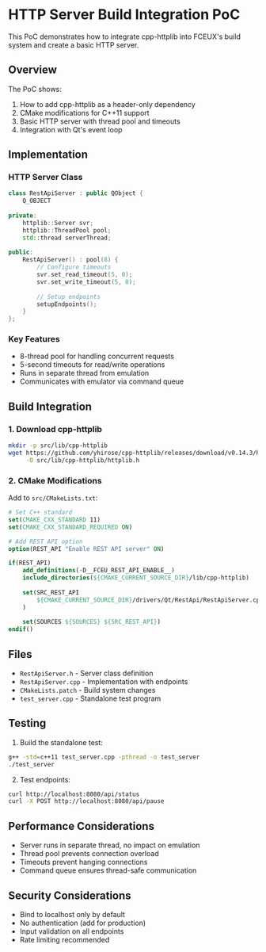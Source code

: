 # HTTP Server Build Integration PoC

This PoC demonstrates how to integrate cpp-httplib into FCEUX's build system and create a basic HTTP server.

## Overview

The PoC shows:
1. How to add cpp-httplib as a header-only dependency
2. CMake modifications for C++11 support
3. Basic HTTP server with thread pool and timeouts
4. Integration with Qt's event loop

## Implementation

### HTTP Server Class
```cpp
class RestApiServer : public QObject {
    Q_OBJECT
    
private:
    httplib::Server svr;
    httplib::ThreadPool pool;
    std::thread serverThread;
    
public:
    RestApiServer() : pool(8) {
        // Configure timeouts
        svr.set_read_timeout(5, 0);
        svr.set_write_timeout(5, 0);
        
        // Setup endpoints
        setupEndpoints();
    }
};
```

### Key Features
- 8-thread pool for handling concurrent requests
- 5-second timeouts for read/write operations
- Runs in separate thread from emulation
- Communicates with emulator via command queue

## Build Integration

### 1. Download cpp-httplib
```bash
mkdir -p src/lib/cpp-httplib
wget https://github.com/yhirose/cpp-httplib/releases/download/v0.14.3/httplib.h \
     -O src/lib/cpp-httplib/httplib.h
```

### 2. CMake Modifications
Add to `src/CMakeLists.txt`:
```cmake
# Set C++ standard
set(CMAKE_CXX_STANDARD 11)
set(CMAKE_CXX_STANDARD_REQUIRED ON)

# Add REST API option
option(REST_API "Enable REST API server" ON)

if(REST_API)
    add_definitions(-D__FCEU_REST_API_ENABLE__)
    include_directories(${CMAKE_CURRENT_SOURCE_DIR}/lib/cpp-httplib)
    
    set(SRC_REST_API
        ${CMAKE_CURRENT_SOURCE_DIR}/drivers/Qt/RestApi/RestApiServer.cpp
    )
    
    set(SOURCES ${SOURCES} ${SRC_REST_API})
endif()
```

## Files

- `RestApiServer.h` - Server class definition
- `RestApiServer.cpp` - Implementation with endpoints
- `CMakeLists.patch` - Build system changes
- `test_server.cpp` - Standalone test program

## Testing

1. Build the standalone test:
```bash
g++ -std=c++11 test_server.cpp -pthread -o test_server
./test_server
```

2. Test endpoints:
```bash
curl http://localhost:8080/api/status
curl -X POST http://localhost:8080/api/pause
```

## Performance Considerations

- Server runs in separate thread, no impact on emulation
- Thread pool prevents connection overload
- Timeouts prevent hanging connections
- Command queue ensures thread-safe communication

## Security Considerations

- Bind to localhost only by default
- No authentication (add for production)
- Input validation on all endpoints
- Rate limiting recommended